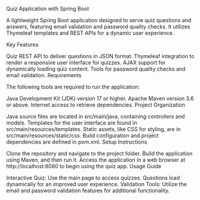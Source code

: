 Quiz Application with Spring Boot

A lightweight Spring Boot application designed to serve quiz questions and answers, featuring email validation and password quality checks. It utilizes Thymeleaf templates and REST APIs for a dynamic user experience.

Key Features

Quiz REST API to deliver questions in JSON format.
Thymeleaf integration to render a responsive user interface for quizzes.
AJAX support for dynamically loading quiz content.
Tools for password quality checks and email validation.
Requirements

The following tools are required to run the application:

Java Development Kit (JDK) version 17 or higher.
Apache Maven version 3.6 or above.
Internet access to retrieve dependencies.
Project Organization

Java source files are located in src/main/java, containing controllers and models.
Templates for the user interface are found in src/main/resources/templates.
Static assets, like CSS for styling, are in src/main/resources/static/css.
Build configuration and project dependencies are defined in pom.xml.
Setup Instructions

Clone the repository and navigate to the project folder.
Build the application using Maven, and then run it.
Access the application in a web browser at http://localhost:8080 to begin using the quiz app.
Usage Guide

Interactive Quiz: Use the main page to access quizzes. Questions load dynamically for an improved user experience.
Validation Tools: Utilize the email and password validation features for additional functionality.
